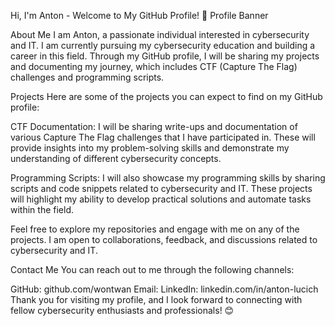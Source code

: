 
Hi, I'm Anton - Welcome to My GitHub Profile! 👋
Profile Banner

About Me
I am Anton, a passionate individual interested in cybersecurity and IT. I am currently pursuing my cybersecurity education and building a career in this field. Through my GitHub profile, I will be sharing my projects and documenting my journey, which includes CTF (Capture The Flag) challenges and programming scripts.

Projects
Here are some of the projects you can expect to find on my GitHub profile:

CTF Documentation: I will be sharing write-ups and documentation of various Capture The Flag challenges that I have participated in. These will provide insights into my problem-solving skills and demonstrate my understanding of different cybersecurity concepts.

Programming Scripts: I will also showcase my programming skills by sharing scripts and code snippets related to cybersecurity and IT. These projects will highlight my ability to develop practical solutions and automate tasks within the field.

Feel free to explore my repositories and engage with me on any of the projects. I am open to collaborations, feedback, and discussions related to cybersecurity and IT.

Contact Me
You can reach out to me through the following channels:

GitHub: github.com/wontwan
Email: 
LinkedIn: linkedin.com/in/anton-lucich
Thank you for visiting my profile, and I look forward to connecting with fellow cybersecurity enthusiasts and professionals! 😊

